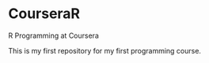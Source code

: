 CourseraR
=========

R Programming at Coursera

This is my first repository for my first programming course.
